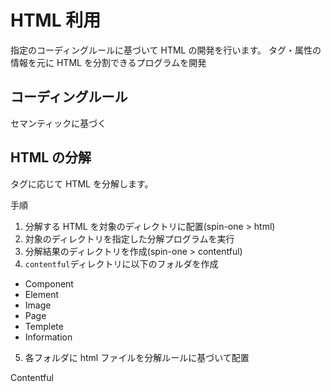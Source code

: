 # HTML 利用

指定のコーディングルールに基づいて HTML の開発を行います。
タグ・属性の情報を元に HTML を分割できるプログラムを開発

## コーディングルール

セマンティックに基づく

## HTML の分解

タグに応じて HTML を分解します。

手順

1. 分解する HTML を対象のディレクトリに配置(spin-one > html)
2. 対象のディレクトリを指定した分解プログラムを実行
3. 分解結果のディレクトリを作成(spin-one > contentful)
4. `contentful`ディレクトリに以下のフォルダを作成

- Component
- Element
- Image
- Page
- Templete
- Information

5. 各フォルダに html ファイルを分解ルールに基づいて配置

Contentful
